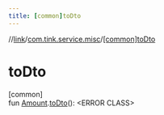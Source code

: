 ```yaml
---
title: [common]toDto
---
```

//[link](../../index.html)/[com.tink.service.misc](index.html)/[[common]toDto]([common]to-dto.html)



# toDto



[common]\
fun [Amount](../com.tink.model.misc/[common]-amount/index.html).[toDto]([common]to-dto.html)(): &lt;ERROR CLASS&gt;




